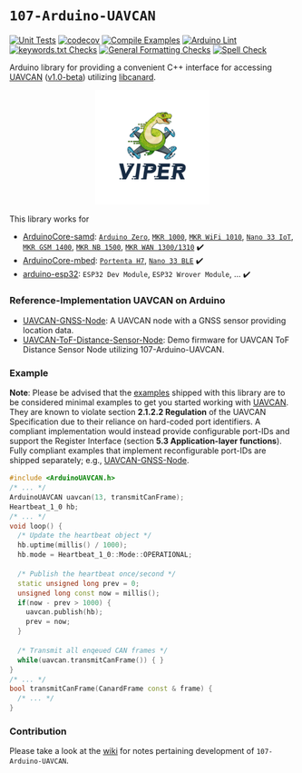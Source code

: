 `107-Arduino-UAVCAN`
====================
[![Unit Tests](https://github.com/107-systems/107-Arduino-UAVCAN/workflows/Unit%20Tests/badge.svg)](https://github.com/107-systems/107-Arduino-UAVCAN/actions?workflow=Unit+Tests)
[![codecov](https://codecov.io/gh/107-systems/107-Arduino-UAVCAN/branch/master/graph/badge.svg)](https://codecov.io/gh/107-systems/107-Arduino-UAVCAN)
[![Compile Examples](https://github.com/107-systems/107-Arduino-UAVCAN/workflows/Compile%20Examples/badge.svg)](https://github.com/107-systems/107-Arduino-UAVCAN/actions?workflow=Compile+Examples)
[![Arduino Lint](https://github.com/107-systems/107-Arduino-UAVCAN/workflows/Arduino%20Lint/badge.svg)](https://github.com/107-systems/107-Arduino-UAVCAN/actions?workflow=Arduino+Lint)
[![keywords.txt Checks](https://github.com/107-systems/107-Arduino-UAVCAN/workflows/Extra%20Library%20Checks/badge.svg)](https://github.com/107-systems/107-Arduino-UAVCAN/actions?workflow=Extra+Library+Checks)
[![General Formatting Checks](https://github.com/107-systems/107-Arduino-UAVCAN/workflows/General%20Formatting%20Checks/badge.svg)](https://github.com/107-systems/107-Arduino-UAVCAN/actions?workflow=General+Formatting+Checks)
[![Spell Check](https://github.com/107-systems/107-Arduino-UAVCAN/workflows/Spell%20Check/badge.svg)](https://github.com/107-systems/107-Arduino-UAVCAN/actions?workflow=Spell+Check)

Arduino library for providing a convenient C++ interface for accessing [UAVCAN](https://uavcan.org/) ([v1.0-beta](https://uavcan.org/specification/UAVCAN_Specification_v1.0-beta.pdf)) utilizing [libcanard](https://github.com/UAVCAN/libcanard).

<p align="center">
  <a href="https://github.com/107-systems/Viper-Firmware"><img src="https://github.com/107-systems/.github/raw/main/logo/viper.jpg" width="40%"></a>
</p>

This library works for
* [ArduinoCore-samd](https://github.com/arduino/ArduinoCore-samd): [`Arduino Zero`](https://store.arduino.cc/arduino-zero), [`MKR 1000`](https://store.arduino.cc/arduino-mkr1000-wifi), [`MKR WiFi 1010`](https://store.arduino.cc/arduino-mkr-wifi-1010), [`Nano 33 IoT`](https://store.arduino.cc/arduino-nano-33-iot), [`MKR GSM 1400`](https://store.arduino.cc/arduino-mkr-gsm-1400-1415), [`MKR NB 1500`](https://store.arduino.cc/arduino-mkr-nb-1500-1413), [`MKR WAN 1300/1310`](https://store.arduino.cc/mkr-wan-1310) :heavy_check_mark:
* [ArduinoCore-mbed](https://github.com/arduino/ArduinoCore-mbed): [`Portenta H7`](https://store.arduino.cc/portenta-h7), [`Nano 33 BLE`](https://store.arduino.cc/arduino-nano-33-ble) :heavy_check_mark:
* [arduino-esp32](https://github.com/espressif/arduino-esp32): `ESP32 Dev Module`, `ESP32 Wrover Module`, ... :heavy_check_mark:

### Reference-Implementation UAVCAN on Arduino
* [UAVCAN-GNSS-Node](https://github.com/107-systems/UAVCAN-GNSS-Node): A UAVCAN node with a GNSS sensor providing location data.
* [UAVCAN-ToF-Distance-Sensor-Node](https://github.com/107-systems/UAVCAN-ToF-Distance-Sensor-Node): Demo firmware for UAVCAN ToF Distance Sensor Node utilizing 107-Arduino-UAVCAN.

### Example
**Note**: Please be advised that the [examples](https://github.com/107-systems/107-Arduino-UAVCAN/tree/master/examples) shipped with this library are to be considered minimal examples to get you started working with [UAVCAN](https://uavcan.org/).
They are known to violate section **2.1.2.2 Regulation** of the UAVCAN Specification due to their reliance on hard-coded port identifiers.
A compliant implementation would instead provide configurable port-IDs and support the Register Interface (section **5.3 Application-layer functions**).
Fully compliant examples that implement reconfigurable port-IDs are shipped separately; e.g., [UAVCAN-GNSS-Node](https://github.com/107-systems/UAVCAN-GNSS-Node).
```C++
#include <ArduinoUAVCAN.h>
/* ... */
ArduinoUAVCAN uavcan(13, transmitCanFrame);
Heartbeat_1_0 hb;
/* ... */
void loop() {
  /* Update the heartbeat object */
  hb.uptime(millis() / 1000);
  hb.mode = Heartbeat_1_0::Mode::OPERATIONAL;

  /* Publish the heartbeat once/second */
  static unsigned long prev = 0;
  unsigned long const now = millis();
  if(now - prev > 1000) {
    uavcan.publish(hb);
    prev = now;
  }

  /* Transmit all enqeued CAN frames */
  while(uavcan.transmitCanFrame()) { }
}
/* ... */
bool transmitCanFrame(CanardFrame const & frame) {
  /* ... */
}
```

### Contribution
Please take a look at the [wiki](https://github.com/107-systems/107-Arduino-UAVCAN/wiki) for notes pertaining development of `107-Arduino-UAVCAN`.
